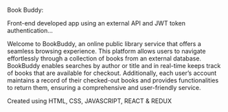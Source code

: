 Book Buddy:

Front-end developed app using an external API and JWT token authentication...

Welcome to BookBuddy, an online public library service that offers a
seamless browsing experience. This platform allows users to navigate
effortlessly through a collection of books from an external
database. BookBuddy enables searches by author or title and in
real-time keeps track of books that are available for checkout.
Additionally, each user’s account maintains a record of their
checked-out books and provides functionalities to return them,
ensuring a comprehensive and user-friendly service.

Created using HTML, CSS, JAVASCRIPT, REACT & REDUX
